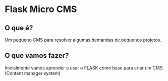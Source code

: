 # Flask Micro CMS

## O que é?

Um pequeno CMS para resolver algumas demandas de pequenos projetos.

## O que vamos fazer? 

Inicialmente vamos aprender a usar o FLASK como base para criar um CMS (Content manager system)

